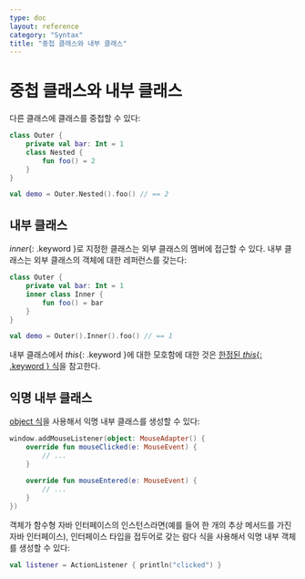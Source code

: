 ```yaml
---
type: doc
layout: reference
category: "Syntax"
title: "중첩 클래스와 내부 클래스"
---
```


# 중첩 클래스와 내부 클래스

다른 클래스에 클래스를 중첩할 수 있다:

``` kotlin
class Outer {
    private val bar: Int = 1
    class Nested {
        fun foo() = 2
    }
}

val demo = Outer.Nested().foo() // == 2
```

## 내부 클래스

*inner*{: .keyword }로 지정한 클래스는 외부 클래스의 멤버에 접근할 수 있다.
내부 클래스는 외부 클래스의 객체에 대한 레퍼런스를 갖는다:

``` kotlin
class Outer {
    private val bar: Int = 1
    inner class Inner {
        fun foo() = bar
    }
}

val demo = Outer().Inner().foo() // == 1
```

내부 클래스에서 *this*{: .keyword }에 대한 모호함에 대한 것은
[한정된 *this*{: .keyword } 식](this-expressions.html)을 참고한다.

## 익명 내부 클래스

[object 식](object-declarations.html#object-expressions)을 사용해서
익명 내부 클래스를 생성할 수 있다:
                                                      
``` kotlin
window.addMouseListener(object: MouseAdapter() {
    override fun mouseClicked(e: MouseEvent) {
        // ...
    }
                                                                                                            
    override fun mouseEntered(e: MouseEvent) {
        // ...
    }
})
```

객체가 함수형 자바 인터페이스의 인스턴스라면(예를 들어 한 개의 추상 메서드를 가진 자바 인터페이스),
인터페이스 타입을 접두어로 갖는 람다 식을 사용해서 익명 내부 객체를 생성할 수 있다: 

``` kotlin
val listener = ActionListener { println("clicked") }
```
